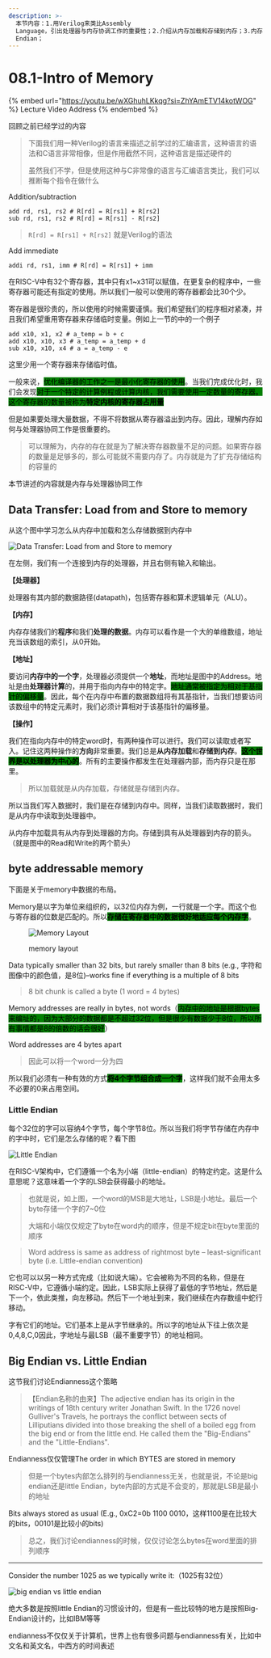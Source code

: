 ```yaml
---
description: >-
  本节内容：1.用Verilog来类比Assembly
  Language，引出处理器与内存协调工作的重要性；2.介绍从内存加载和存储到内存；3.内存中的地址编排，little Endian & big
  Endian；
---
```


# 08.1-Intro of Memory

{% embed url="https://youtu.be/wXGhuhLKkqg?si=ZhYAmETV14kotWOG" %}
Lecture Video Address
{% endembed %}

回顾之前已经学过的内容

> 下面我们用一种Verilog的语言来描述之前学过的汇编语言，这种语言的语法和C语言非常相像，但是作用截然不同，这种语言是描述硬件的
>
> 虽然我们不学，但是使用这种与C非常像的语言与汇编语言类比，我们可以推断每个指令在做什么

Addition/subtraction

```assembly
add rd, rs1, rs2 # R[rd] = R[rs1] + R[rs2] 
sub rd, rs1, rs2 # R[rd] = R[rs1] - R[rs2] 
```

> `R[rd] = R[rs1] + R[rs2]` 就是Verilog的语法

Add immediate

```assembly
addi rd, rs1, imm # R[rd] = R[rs1] + imm
```

在RISC-V中有32个寄存器，其中只有x1\~x31可以赋值，在更复杂的程序中，一些寄存器可能还有指定的使用。所以我们一般可以使用的寄存器都会比30个少。

寄存器是很珍贵的，所以使用的时候需要谨慎。我们希望我们的程序相对紧凑，并且我们希望重用寄存器来存储临时变量。例如上一节的中的一个例子

```
add x10, x1, x2 # a_temp = b + c
add x10, x10, x3 # a_temp = a_temp + d
sub x10, x10, x4 # a = a_temp - e
```

这里少用一个寄存器来存储临时值。

一般来说，<mark style="background-color:green;">优化编译器的工作之一是最小化寄存器的使用</mark>。当我们完成优化时，我们会发现<mark style="background-color:green;">对于一个特定的计算例程或计算内核，我们需要使用一定数量的寄存器。这个寄存器的数量被称为</mark><mark style="background-color:green;">**特定内核的寄存器占用量**</mark>

但是如果要处理大量数据，不得不将数据从寄存器溢出到内存。因此，理解内存如何与处理器协同工作是很重要的。

> 可以理解为，内存的存在就是为了解决寄存器数量不足的问题。如果寄存器的数量是足够多的，那么可能就不需要内存了。内存就是为了扩充存储结构的容量的

本节讲述的内容就是内存与处理器协同工作

## Data Transfer: Load from and Store to memory

从这个图中学习怎么从内存中加载和怎么存储数据到内存中

![Data Transfer: Load from and Store to memory](.image/image-20240604195329689.png)

在左侧，我们有一个连接到内存的处理器，并且右侧有输入和输出。

**【处理器】**

处理器有其内部的数据路径(datapath)，包括寄存器和算术逻辑单元（ALU）。

**【内存】**

内存存储我们的**程序**和我们**处理的数据**。内存可以看作是一个大的单维数组，地址充当该数组的索引，从0开始。

**【地址】**

要访问**内存中的一个字**，处理器必须提供一个**地址**，而地址是图中的Address。地址是由**处理器计算**的，并用于指向内存中的特定字。<mark style="background-color:green;">地址通常被指定为相对于基指针的偏移量</mark>。因此，每个在内存中布置的数据数组将有其基指针，当我们想要访问该数组中的特定元素时，我们必须计算相对于该基指针的偏移量。

**【操作】**

我们在指向内存中的特定word时，有两种操作可以进行。我们可以读取或者写入。记住这两种操作的**方向**非常重要。我们总是**从内存加载**和**存储到内存**。<mark style="background-color:green;">**这个世界是以处理器为中心的**</mark>。所有的主要操作都发生在处理器内部，而内存只是在那里。

> 所以加载就是从内存加载，存储就是存储到内存。

所以当我们写入数据时，我们是在存储到内存中。同样，当我们读取数据时，我们是从内存中读取到处理器中。

从内存中加载具有从内存到处理器的方向。存储到具有从处理器到内存的箭头。（就是图中的Read和Write的两个箭头）

## byte addressable memory

下面是关于memory中数据的布局。

Memory是以字为单位来组织的，以32位内存为例，一行就是一个字。而这个也与寄存器的位数是匹配的。所以<mark style="background-color:green;">**存储在寄存器中的数据很好地适应每个内存字**</mark>。

<figure><img src=".image/image-20240604195547257.png" alt="Memory Layout"><figcaption><p>memory layout</p></figcaption></figure>

Data typically smaller than 32 bits, but rarely smaller than 8 bits (e.g., 字符和图像中的颜色值，是8位)–works fine if everything is a multiple of 8 bits

> 8 bit chunk is called a byte (1 word = 4 bytes)

Memory addresses are really in bytes, not words（<mark style="background-color:green;">内存中的地址是根据bytes来编址的，因为大部分的数据都是不超过32位，但是很少有数据少于8位，所以所有事情都是8的倍数的话会很好</mark>）

Word addresses are 4 bytes apart

> 因此可以将一个word一分为四

所以我们必须有一种有效的方式<mark style="background-color:green;">**将4个字节组合成一个字**</mark>，这样我们就不会用太多不必要的0来占用空间。

### Little Endian

每个32位的字可以容纳4个字节，每个字节8位。所以当我们将字节存储在内存中的字中时，它们是怎么存储的呢？看下图

![Little Endian](.image/image-20240604195626459.png)

在RISC-V架构中，它们遵循一个名为小端（little-endian）的特定约定。这是什么意思呢？这意味着一个字的LSB会获得最小的地址。

> 也就是说，如上图，一个word的MSB是大地址，LSB是小地址。最后一个byte存储一个字的7\~0位
>
> 大端和小端仅仅规定了byte在word内的顺序，但是不规定bit在byte里面的顺序

> Word address is same as address of rightmost byte – least-significant byte (i.e. Little-endian convention)

它也可以以另一种方式完成（比如说大端）。它会被称为不同的名称，但是在RISC-V中，它遵循小端约定。因此，LSB实际上获得了最低的字节地址，然后是下一个，依此类推，向左移动。然后下一个地址到来，我们继续在内存数组中蛇行移动。

字有它们的地址。它们基本上是从字节继承的。所以字的地址从下往上依次是0,4,8,C,0因此，字地址与最LSB（最不重要字节）的地址相同。

## Big Endian vs. Little Endian

这节我们讨论Endianness这个策略

> 【Endian名称的由来】The adjective endian has its origin in the writings of 18th century writer Jonathan Swift. In the 1726 novel Gulliver's Travels, he portrays the conflict between sects of Lilliputians divided into those breaking the shell of a boiled egg from the big end or from the little end. He called them the "Big-Endians" and the "Little-Endians".

Endianness仅仅管理The order in which BYTES are stored in memory

> 但是一个bytes内部怎么排列的与endianness无关，也就是说，不论是big endian还是little Endian，byte内部的方式是不会变的，那就是LSB是最小的地址

Bits always stored as usual (E.g., 0xC2=0b 1100 0010，这样1100是在比较大的bits，00101是比较小的bits)

> 总之，我们讨论endianness的时候，仅仅讨论怎么bytes在word里面的排列顺序

***

Consider the number 1025 as we typically write it:（1025有32位）

![ big endian vs little endian](.image/image-20240604195735613.png)

绝大多数是按照little Endian的习惯设计的，但是有一些比较特的地方是按照Big-Endian设计的，比如IBM等等

endianness不仅仅关于计算机，世界上也有很多问题与endianness有关，比如中文名和英文名，中西方的时间表述
